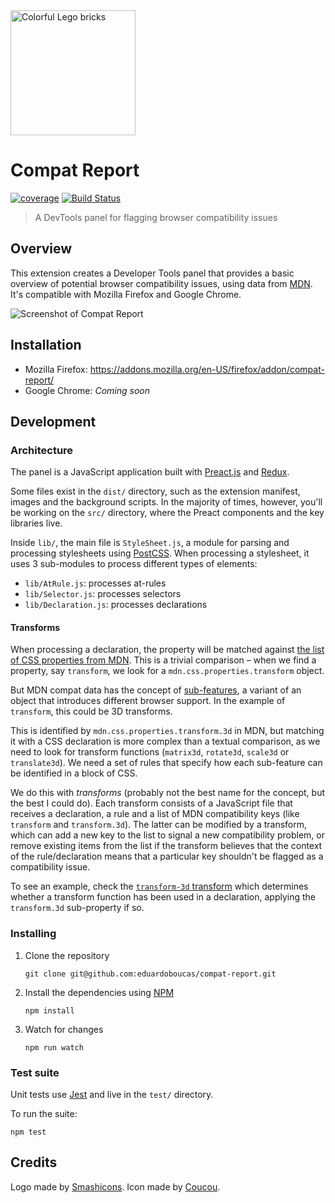 <img alt="Colorful Lego bricks" src="https://raw.githubusercontent.com/eduardoboucas/compat-report/master/dist/logo_512.png" width="200">

# Compat Report

[![coverage](https://img.shields.io/badge/coverage-14%25-red.svg?style=flat?style=flat-square)](https://github.com/eduardoboucas/compat-report) [![Build Status](https://travis-ci.org/eduardoboucas/compat-report.svg?branch=master)](https://travis-ci.org/eduardoboucas/compat-report)

> A DevTools panel for flagging browser compatibility issues

## Overview

This extension creates a Developer Tools panel that provides a basic overview of potential browser compatibility issues, using data from [MDN](https://github.com/mdn/browser-compat-data). It's compatible with Mozilla Firefox and Google Chrome.

![Screenshot of Compat Report](.github/screenshot1.png)

## Installation

- Mozilla Firefox: https://addons.mozilla.org/en-US/firefox/addon/compat-report/
- Google Chrome: *Coming soon*

## Development

### Architecture

The panel is a JavaScript application built with [Preact.js](https://preactjs.com/) and [Redux](https://redux.js.org/).

Some files exist in the `dist/` directory, such as the extension manifest, images and the background scripts. In the majority of times, however, you'll be working on the `src/` directory, where the Preact components and the key libraries live.

Inside `lib/`, the main file is `StyleSheet.js`, a module for parsing and processing stylesheets using [PostCSS](http://postcss.org/). When processing a stylesheet, it uses 3 sub-modules to process different types of elements:

- `lib/AtRule.js`: processes at-rules
- `lib/Selector.js`: processes selectors
- `lib/Declaration.js`: processes declarations

#### Transforms

When processing a declaration, the property will be matched against [the list of CSS properties from MDN](https://github.com/mdn/browser-compat-data/tree/master/css/properties). This is a trivial comparison – when we find a property, say `transform`, we look for a `mdn.css.properties.transform` object.

But MDN compat data has the concept of [sub-features](https://github.com/mdn/browser-compat-data/blob/master/schemas/compat-data-schema.md#sub-features), a variant of an object that introduces different browser support. In the example of `transform`, this could be 3D transforms.

This is identified by `mdn.css.properties.transform.3d` in MDN, but matching it with a CSS declaration is more complex than a textual comparison, as we need to look for transform functions (`matrix3d`, `rotate3d`, `scale3d` or `translate3d`). We need a set of rules that specify how each sub-feature can be identified in a block of CSS.

We do this with *transforms* (probably not the best name for the concept, but the best I could do). Each transform consists of a JavaScript file that receives a declaration, a rule and a list of MDN compatibility keys (like `transform` and `transform.3d`). The latter can be modified by a transform, which can add a new key to the list to signal a new compatibility problem, or remove existing items from the list if the transform believes that the context of the rule/declaration means that a particular key shouldn't be flagged as a compatibility issue.

To see an example, check the [`transform-3d` transform](src/lib/transforms/transform-3d.js) which determines whether a transform function has been used in a declaration, applying the `transform.3d` sub-property if so.

### Installing

1. Clone the repository

    ```shell
    git clone git@github.com:eduardoboucas/compat-report.git
    ```

1. Install the dependencies using [NPM](https://npmjs.com)

    ```shell
    npm install
    ```

1. Watch for changes

    ```shell
    npm run watch
    ```

### Test suite

Unit tests use [Jest](https://facebook.github.io/jest/) and live in the `test/` directory.

To run the suite:

```shell
npm test
```

## Credits

Logo made by [Smashicons](https://www.flaticon.com/authors/smashicons).
Icon made by [Coucou](https://www.flaticon.com/authors/coucou).
